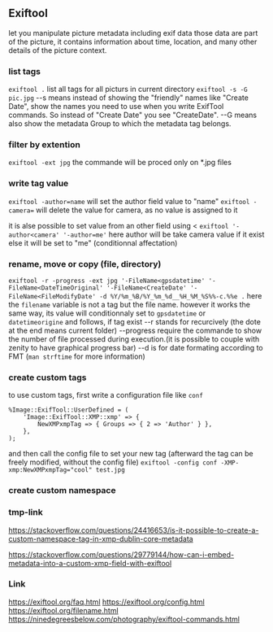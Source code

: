 Exiftool
---

let you manipulate picture metadata including exif data
those data are part of the picture, it contains information about 
time, location, and many other details of the picture context.

### list tags

``` exiftool . ```
list all tags for all picturs in current directory
``` exiftool -s -G pic.jpg ```
    --s means instead of showing the "friendly" names like "Create Date", show the names you need to use when you write ExifTool commands. So instead of "Create Date" you see "CreateDate".
    --G means also show the metadata Group to which the metadata tag belongs.

### filter by extention
``` exiftool -ext jpg ```
the commande will be proced only on *.jpg files

### write tag value
``` exiftool -author=name ```
will set the author field value to "name"
``` exiftool -camera= ```
will delete the value for camera, as no value is assigned to it
   
it is alse possible to set value from an other field using <
``` exiftool '-author<camera' '-author=me' ```
here author will be take camera value if it exist else it will be set to "me" (conditionnal affectation)

### rename, move or copy (file, directory)
`
exiftool -r -progress -ext jpg '-FileName<gpsdatetime' '-FileName<DateTimeOriginal' '-FileName<CreateDate' '-FileName<FileModifyDate' -d %Y/%m_%B/%Y_%m_%d__%H_%M_%S%%-c.%%e .
`
here the ```filename``` variable is not a tag but the file name. however it works the same way, its value will conditionnaly set to ```gpsdatetime``` or ``` datetimeorigine``` and follows, if tag exist
--r stands for recurcively (the dote at the end means current folder)
--progress require the commande to show the number of file processed during execution.(it is possible to couple with zenity to have graphical progress bar)
--d is for date formating according to FMT (```man strftime``` for more information)

### create custom tags
to use custom tags, first write a configuration file like ```conf```
```
%Image::ExifTool::UserDefined = (
	'Image::ExifTool::XMP::xmp' => {
		NewXMPxmpTag => { Groups => { 2 => 'Author' } },
    },
);
```
and then call the config file to set your new tag (afterward the tag can be freely modified, without the config file)
``` exiftool -config conf -XMP-xmp:NewXMPxmpTag="cool" test.jpg ```


### create custom namespace


### tmp-link
https://stackoverflow.com/questions/24416653/is-it-possible-to-create-a-custom-namespace-tag-in-xmp-dublin-core-metadata

https://stackoverflow.com/questions/29779144/how-can-i-embed-metadata-into-a-custom-xmp-field-with-exiftool

### Link

https://exiftool.org/faq.html
https://exiftool.org/config.html
https://exiftool.org/filename.html
https://ninedegreesbelow.com/photography/exiftool-commands.html

